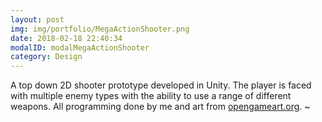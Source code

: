 ```yaml
---
layout: post
img: img/portfolio/MegaActionShooter.png
date: 2018-02-18 22:40:34
modalID: modalMegaActionShooter
category: Design
---
```

A top down 2D shooter prototype developed in Unity. The player is faced with multiple enemy types with the ability to use a range of different weapons. All programming done by me and art from <a href="http://www.opengameart.org">opengameart.org</a>.
~                                                                         
